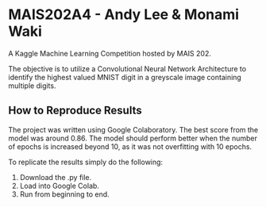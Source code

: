 # MAIS202A4 - Andy Lee & Monami Waki

A Kaggle Machine Learning Competition hosted by MAIS 202.

The objective is to utilize a Convolutional Neural Network Architecture to identify the highest valued MNIST digit in a greyscale image containing multiple digits. 

## How to Reproduce Results

The project was written using Google Colaboratory. 
The best score from the model was around 0.86.
The model should perform better when the number of epochs is increased beyond 10, as it was not overfitting with 10 epochs.

To replicate the results simply do the following:

1. Download the .py file.
2. Load into Google Colab.
3. Run from beginning to end.
